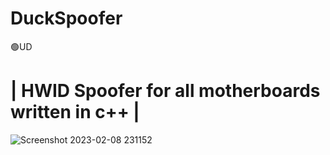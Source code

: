 # DuckSpoofer
<g-emoji class="g-emoji" alias="green_circle" fallback-src="https://github.githubassets.com/images/icons/emoji/unicode/1f7e2.png">🟢UD</g-emoji>
# | HWID Spoofer for all motherboards written in c++ |
![Screenshot 2023-02-08 231152](https://user-images.githubusercontent.com/122778332/217732522-7db17e8a-4f46-4080-87ca-ca3cbcdaa367.png)






































